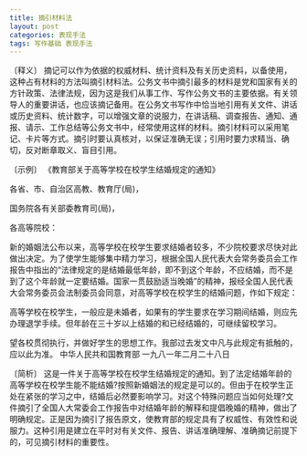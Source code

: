 ```yaml
---
title: 摘引材料法
layout: post
categories: 表现手法
tags: 写作基础 表现手法
---
```


〔释义〕 摘记可以作为依据的权威材料、统计资料及有关历史资料，以备使用，这种占有材料的方法叫摘引材料法。公务文书中摘引最多的材料是党和国家有关的方针政策、法律法规，因为这是我们从事工作、写作公务文书的主要依据。有关领导人的重要讲话，也应该摘记备用。在公务文书写作中恰当地引用有关文件、讲话或历史资料、统计数字，可以增强文章的说服力，在讲话稿、调查报告、通知、通报、请示、工作总结等公务文书中，经常使用这样的材料。摘引材料可以采用笔记、卡片等方式。摘引时要认真核对，以保证准确无误；引用时要力求精当、确切，反对断章取义、盲目引用。

〔示例〕 《教育部关于高等学校在校学生结婚规定的通知》

各省、市、自治区高教、教育厅(局)，

国务院各有关部委教育司(局)，

各高等院校：

新的婚姻法公布以来，高等学校在校学生要求结婚者较多，不少院校要求尽快对此做出决定。为了使学生能够集中精力学习，根据全国人民代表大会常务委员会工作报告中指出的“法律规定的是结婚最低年龄，即不到这个年龄，不应结婚，而不是到了这个年龄就一定要结婚。国家一贯鼓励适当晚婚”的精神，报经全国人民代表大会常务委员会法制委员会同意，对高等学校在校学生的结婚问题，作如下规定：

高等学校在校学生，一般应是未婚者，如果有的学生要求在学习期间结婚，则应先办理退学手续。但年龄在三十岁以上结婚的和已经结婚的，可继续留校学习。

望各校贯彻执行，并做好学生的思想工作。我部过去发文中凡与此规定有抵触的，应以此为准。
中华人民共和国教育部
一九八一年二月二十八日

〔简析〕 这是一件关于高等学校在校学生结婚规定的通知。到了法定结婚年龄的高等学校在校学生能不能结婚?按照新婚姻法的规定是可以的。但由于在校学生正处在紧张的学习之中，结婚后必然要影响学习。对这个特殊问题应当如何处理?文件摘引了全国人大常委会工作报告中对结婚年龄的解释和提倡晚婚的精神，做出了明确规定。正是因为摘引了报告原文，使教育部的规定具有了权威性、有效性和说服力。这种引用是建立在平时对有关文件、报告、讲话准确理解、准确摘记前提下的，可见摘引材料的重要性。 